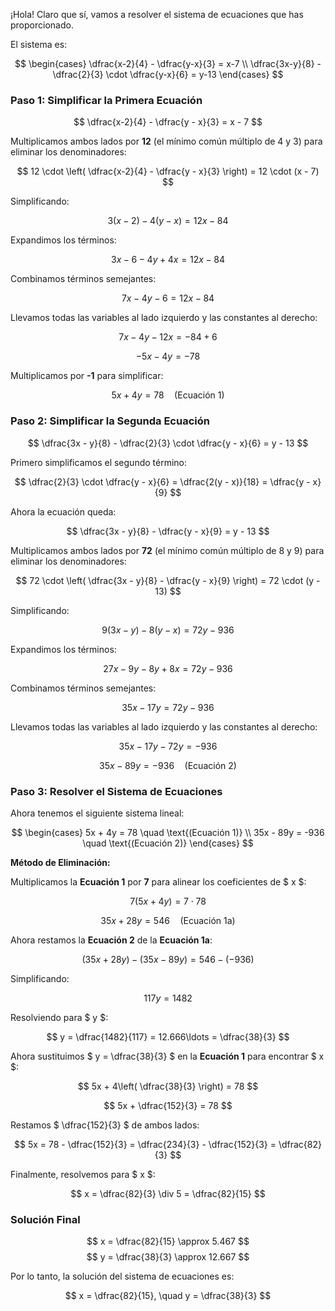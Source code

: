 ¡Hola! Claro que sí, vamos a resolver el sistema de ecuaciones que has proporcionado. 

El sistema es:

$$ \begin{cases}  \dfrac{x-2}{4} - \dfrac{y-x}{3} = x-7 \\  \dfrac{3x-y}{8} - \dfrac{2}{3} \cdot \dfrac{y-x}{6} = y-13  \end{cases} $$

### Paso 1: Simplificar la Primera Ecuación

$$ \dfrac{x-2}{4} - \dfrac{y - x}{3} = x - 7 $$

Multiplicamos ambos lados por **12** (el mínimo común múltiplo de 4 y 3) para eliminar los denominadores:

$$ 12 \cdot \left( \dfrac{x-2}{4} - \dfrac{y - x}{3} \right) = 12 \cdot (x - 7) $$

Simplificando:

$$ 3(x - 2) - 4(y - x) = 12x - 84 $$

Expandimos los términos:

$$ 3x - 6 - 4y + 4x = 12x - 84 $$

Combinamos términos semejantes:

$$ 7x - 4y - 6 = 12x - 84 $$

Llevamos todas las variables al lado izquierdo y las constantes al derecho:

$$ 7x - 4y - 12x = -84 + 6 $$

$$ -5x - 4y = -78 $$

Multiplicamos por **-1** para simplificar:

$$ 5x + 4y = 78 \quad \text{(Ecuación 1)} $$

### Paso 2: Simplificar la Segunda Ecuación

$$ \dfrac{3x - y}{8} - \dfrac{2}{3} \cdot \dfrac{y - x}{6} = y - 13 $$

Primero simplificamos el segundo término:

$$ \dfrac{2}{3} \cdot \dfrac{y - x}{6} = \dfrac{2(y - x)}{18} = \dfrac{y - x}{9} $$

Ahora la ecuación queda:

$$ \dfrac{3x - y}{8} - \dfrac{y - x}{9} = y - 13 $$

Multiplicamos ambos lados por **72** (el mínimo común múltiplo de 8 y 9) para eliminar los denominadores:

$$ 72 \cdot \left( \dfrac{3x - y}{8} - \dfrac{y - x}{9} \right) = 72 \cdot (y - 13) $$

Simplificando:

$$ 9(3x - y) - 8(y - x) = 72y - 936 $$

Expandimos los términos:

$$ 27x - 9y - 8y + 8x = 72y - 936 $$

Combinamos términos semejantes:

$$ 35x - 17y = 72y - 936 $$

Llevamos todas las variables al lado izquierdo y las constantes al derecho:

$$ 35x - 17y - 72y = -936 $$

$$ 35x - 89y = -936 \quad \text{(Ecuación 2)} $$

### Paso 3: Resolver el Sistema de Ecuaciones

Ahora tenemos el siguiente sistema lineal:

$$ \begin{cases} 5x + 4y = 78 \quad \text{(Ecuación 1)} \\ 35x - 89y = -936 \quad \text{(Ecuación 2)} \end{cases} $$

**Método de Eliminación:**

Multiplicamos la **Ecuación 1** por **7** para alinear los coeficientes de $ x $:

$$ 7(5x + 4y) = 7 \cdot 78 $$

$$ 35x + 28y = 546 \quad \text{(Ecuación 1a)} $$

Ahora restamos la **Ecuación 2** de la **Ecuación 1a**:

$$ (35x + 28y) - (35x - 89y) = 546 - (-936) $$

Simplificando:

$$ 117y = 1482 $$

Resolviendo para $ y $:

$$ y = \dfrac{1482}{117} = 12.666\ldots = \dfrac{38}{3} $$

Ahora sustituimos $ y = \dfrac{38}{3} $ en la **Ecuación 1** para encontrar $ x $:

$$ 5x + 4\left( \dfrac{38}{3} \right) = 78 $$

$$ 5x + \dfrac{152}{3} = 78 $$

Restamos $ \dfrac{152}{3} $ de ambos lados:

$$ 5x = 78 - \dfrac{152}{3} = \dfrac{234}{3} - \dfrac{152}{3} = \dfrac{82}{3} $$

Finalmente, resolvemos para $ x $:

$$ x = \dfrac{82}{3} \div 5 = \dfrac{82}{15} $$

### Solución Final

$$ x = \dfrac{82}{15} \approx 5.467 $$
$$ y = \dfrac{38}{3} \approx 12.667 $$

Por lo tanto, la solución del sistema de ecuaciones es:

$$ x = \dfrac{82}{15}, \quad y = \dfrac{38}{3} $$